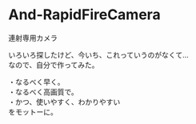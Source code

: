 # And-RapidFireCamera
連射専用カメラ<br/>

いろいろ探したけど、今いち、これっていうのがなくて...<br/>
なので、自分で作ってみた。

・なるべく早く。<br/>
・なるべく高画質で。<br/>
・かつ、使いやすく、わかりやすい<br/>
をモットーに。
